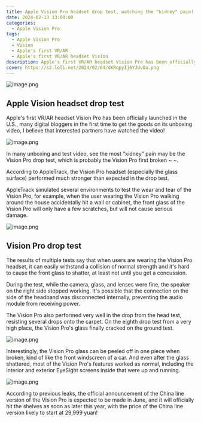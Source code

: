 ```yaml
---
title: Apple Vision Pro headset drop test, watching the "kidney" pain!
date: 2024-02-13 13:00:00
categories:
  - Apple Vision Pro
tags:
  - Apple Vision Pro
  - Vision
  - Apple's first VR/AR
  - Apple's first VR/AR headset Vision
description: Apple's first VR/AR headset Vision Pro has been officially launched in the U.S.
cover: https://s2.loli.net/2024/02/04/dKRqpyIj6YJUvOa.png
---
```

![image.png](https://s2.loli.net/2024/02/04/dKRqpyIj6YJUvOa.png)
## Apple Vision headset drop test

Apple's first VR/AR headset Vision Pro has been officially launched in the U.S., many digital bloggers in the first time to get the goods on its unboxing video, I believe that interested partners have watched the video!

![image.png](https://s2.loli.net/2024/02/04/dKRqpyIj6YJUvOa.png)

In many unboxing and test video, see the most "kidney" pain may be the Vision Pro drop test, which is probably the Vision Pro first broken ~ ~.

According to AppleTrack, the Vision Pro headset (especially the glass surface) performed much stronger than expected in the drop test.

AppleTrack simulated several environments to test the wear and tear of the Vision Pro, for example, when the user wearing the Vision Pro walking around the house accidentally hit a wall or cabinet, the front glass of the Vision Pro will only have a few scratches, but will not cause serious damage.

![image.png](https://s2.loli.net/2024/02/04/5ViUIEdK2qA3Sx4.png)


## Vision Pro drop test

The results of multiple tests say that when users are wearing the Vision Pro headset, it can easily withstand a collision of normal strength and it's hard to cause the front glass to shatter, at least not until you get a concussion.

During the test, while the camera, glass, and lenses were fine, the speaker on the right side stopped working. It's possible that the connection on the side of the headband was disconnected internally, preventing the audio module from receiving power.

The Vision Pro also performed very well in the drop from the head test, resisting several drops onto the carpet. On the eighth drop test from a very high place, the Vision Pro's glass finally cracked on the ground test.

![image.png](https://s2.loli.net/2024/02/04/hlWjUIs4JgBk7OH.png)

Interestingly, the Vision Pro glass can be peeled off in one piece when broken, kind of like the front windscreen of a car. And even after the glass shattered, most of the Vision Pro's features worked as normal, including the interior and exterior EyeSight screens inside that were up and running.

![image.png](https://s2.loli.net/2024/02/04/g1SEIR4a89ZymoD.png)

According to previous leaks, the official announcement of the China line version of the Vision Pro is expected to be made in June, and it will officially hit the shelves as soon as later this year, with the price of the China line version likely to start at 29,999 yuan!
